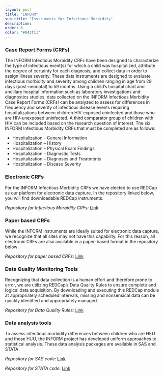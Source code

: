 ```yaml
---
layout: post
title: "INFORM"
sub-title: "Instruments for Infectious Morbidity"
description:
order: 6
color: "#843f11"
---
```


### Case Report Forms (CRFs)
The INFORM Infectious Morbidity CRFs have been designed to characterize the type of infectious event(s) for which a child was hospitalized, attribute the degree of certainty for each diagnosis, and collect data in order to assign illness severity. These data instruments are designed to evaluate infectious morbidity and severity among children ranging in age from 29 days (post-neonatal) to 59 months. Using a child’s hospital chart and ancillary hospital information such as laboratory investigations and diagnostics studies, data collected on the INFORM Infectious Morbidity Case Report Forms (CRFs) can be analyzed to assess for differences in frequency and severity of infectious disease events requiring hospitalizations between children HIV-exposed uninfected and those who are HIV-unexposed uninfected. A third comparator group of children with HIV can be included based on the research question of interest. The six INFORM Infectious Morbidity CRFs that must be completed are as follows: 
- Hospitalization - General Information
- Hospitalization – History
- Hospitalization – Physical Exam Findings
- Hospitalization – Diagnostic Tests
- Hospitalization – Diagnoses and Treatments
- Hospitalization – Disease Severity

### Electronic CRFs
For the INFORM Infectious Morbidity CRFs we have elected to use REDCap as our platform for electronic data capture. In the repository linked below, you will find downloadable REDCap instruments.

*Repository for Infectious Morbidity CRFs:* [Link](https://github.com/INFORMprojectsite/INFORM/tree/master/Infectious%20Morbidity%20Tools/Case%20Report%20Forms/Electronic)

### Paper based CRFs
While the INFORM instruments are ideally suited for electronic data capture, we recognize that all sites may not have this capability. For this reason, all electronic CRFs are also available in a paper-based format in the repository below: 

*Repository for paper based CRFs:* [Link](https://github.com/INFORMprojectsite/INFORM/tree/master/Infectious%20Morbidity%20Tools/Case%20Report%20Forms/Paper)

### Data Quality Monitoring Tools
Recognizing that data collection is a human effort and therefore prone to error, we are utilizing REDCap’s Data Quality Rules to ensure complete and logical data acquisition. By downloading and executing this REDCap module at appropriately scheduled intervals, missing and nonsensical data can be quickly identified and appropriately managed. 

*Repository for Data Quality Rules:* [Link](https://github.com/INFORMprojectsite/INFORM/tree/master/Infectious%20Morbidity%20Tools/Data%20Quality%20Monitoring%20Tools)

### Data analysis tools
To assess infectious morbidity differences between children who are HEU and those HUU, the INFORM project has developed uniform approaches to statistical analysis. These data analysis packages are available in SAS and STATA. 

*Repository for SAS code:* [Link](https://github.com/INFORMprojectsite/INFORM/tree/master/Infectious%20Morbidity%20Tools/Data%20Analysis%20Tools/SAS)

*Repository for STATA code:* [Link](https://github.com/INFORMprojectsite/INFORM/tree/master/Infectious%20Morbidity%20Tools/Data%20Analysis%20Tools/STATA)
